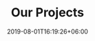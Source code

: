 ---
title: "Our Projects"
date: 2019-08-01T16:19:26+06:00
draft: false
bgImage: "images/backgrounds/page-title.jpg"
description: "this is meta description"
---